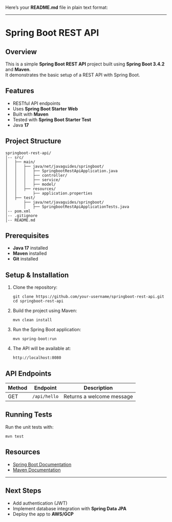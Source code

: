 Here’s your **README.md** file in plain text format:  

---

# Spring Boot REST API  

## Overview  
This is a simple **Spring Boot REST API** project built using **Spring Boot 3.4.2** and **Maven**.  
It demonstrates the basic setup of a REST API with Spring Boot.  

## Features  
- RESTful API endpoints  
- Uses **Spring Boot Starter Web**  
- Built with **Maven**  
- Tested with **Spring Boot Starter Test**  
- Java **17**  

## Project Structure  
```
springboot-rest-api/  
│-- src/  
│   ├── main/  
│   │   ├── java/net/javaguides/springboot/  
│   │   │   ├── SpringbootRestApiApplication.java  
│   │   │   ├── controller/  
│   │   │   ├── service/  
│   │   │   ├── model/  
│   │   ├── resources/  
│   │       ├── application.properties  
│   ├── test/  
│       ├── java/net/javaguides/springboot/  
│       │   ├── SpringbootRestApiApplicationTests.java  
│-- pom.xml  
│-- .gitignore  
│-- README.md  
```  

## Prerequisites  
- **Java 17** installed  
- **Maven** installed  
- **Git** installed  

## Setup & Installation  
1. Clone the repository:  
   ```
   git clone https://github.com/your-username/springboot-rest-api.git  
   cd springboot-rest-api  
   ```  

2. Build the project using Maven:  
   ```
   mvn clean install  
   ```  

3. Run the Spring Boot application:  
   ```
   mvn spring-boot:run  
   ```  

4. The API will be available at:  
   ```
   http://localhost:8080  
   ```  

## API Endpoints  
| Method | Endpoint       | Description              |  
|--------|--------------|--------------------------|  
| GET    | `/api/hello`  | Returns a welcome message |  

## Running Tests  
Run the unit tests with:  
```
mvn test  
```  

## Resources  
- [Spring Boot Documentation](https://docs.spring.io/spring-boot/docs/current/reference/html/)  
- [Maven Documentation](https://maven.apache.org/guides/index.html)  

---

## Next Steps  
- Add authentication (JWT)  
- Implement database integration with **Spring Data JPA**  
- Deploy the app to **AWS/GCP**  

